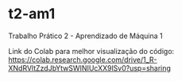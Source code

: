 # t2-am1
Trabalho Prático 2 - Aprendizado de Máquina 1

Link do Colab para melhor visualização do código: https://colab.research.google.com/drive/1_R-XNdRVltZzdJbYtwSWINIUcXX9lSv0?usp=sharing
